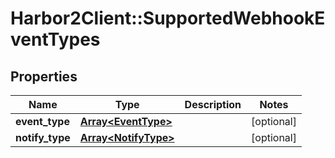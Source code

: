 # Harbor2Client::SupportedWebhookEventTypes

## Properties
Name | Type | Description | Notes
------------ | ------------- | ------------- | -------------
**event_type** | [**Array&lt;EventType&gt;**](EventType.md) |  | [optional] 
**notify_type** | [**Array&lt;NotifyType&gt;**](NotifyType.md) |  | [optional] 


